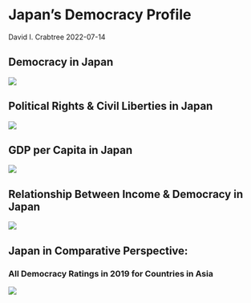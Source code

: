 Japan’s Democracy Profile
================
David I. Crabtree
2022-07-14

## Democracy in Japan

![](C:\Users\David\Desktop\PROGRA~1\FILESA~1\CFSS\hw06\reports\JAPAN_~1/figure-gfm/Demscore-1.png)<!-- -->

## Political Rights & Civil Liberties in Japan

![](C:\Users\David\Desktop\PROGRA~1\FILESA~1\CFSS\hw06\reports\JAPAN_~1/figure-gfm/Political%20Rights%20&%20Civil%20Libs-1.png)<!-- -->

## GDP per Capita in Japan

![](C:\Users\David\Desktop\PROGRA~1\FILESA~1\CFSS\hw06\reports\JAPAN_~1/figure-gfm/GDP%20per%20Capita-1.png)<!-- -->

## Relationship Between Income & Democracy in Japan

![](C:\Users\David\Desktop\PROGRA~1\FILESA~1\CFSS\hw06\reports\JAPAN_~1/figure-gfm/Income%20&%20Dem-1.png)<!-- -->

## Japan in Comparative Perspective:

### All Democracy Ratings in 2019 for Countries in Asia

![](C:\Users\David\Desktop\PROGRA~1\FILESA~1\CFSS\hw06\reports\JAPAN_~1/figure-gfm/Democracy%20in%20Comparative%20Perspective-1.png)<!-- -->
